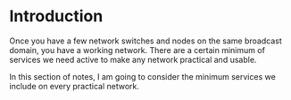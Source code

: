 # Introduction

Once you have a few network switches and nodes on the same broadcast domain, you have a working network. There are a certain minimum of services we need active to make any network practical and usable.&#x20;

In this section of notes, I am going to consider the minimum services we include on every practical network.
